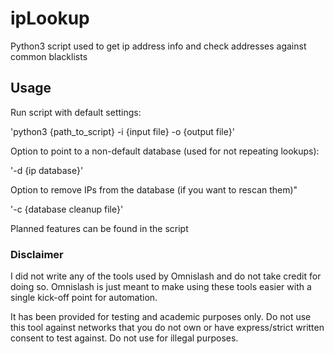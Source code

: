 # ipLookup
Python3 script used to get ip address info and check addresses against common blacklists

## Usage
Run script with default settings:

'python3 {path_to_script} -i {input file} -o {output file}'

Option to point to a non-default database (used for not repeating lookups):

'-d {ip database}'

Option to remove IPs from the database (if you want to rescan them)"

'-c {database cleanup file}'

Planned features can be found in the script

### Disclaimer

I did not write any of the tools used by Omnislash and do not take credit for doing so. Omnislash is just meant to make using these tools easier with a single kick-off point for automation.

It has been provided for testing and academic purposes only. Do not use this tool against networks that you do not own or have express/strict written consent to test against. Do not use for illegal purposes.

